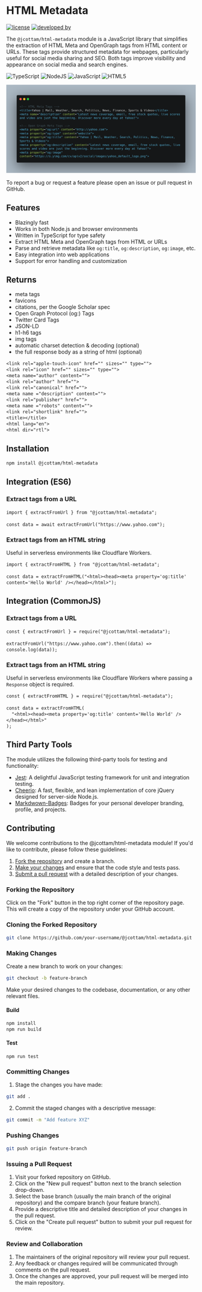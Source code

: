 # HTML Metadata

<!-- ![test coverage](https://img.shields.io/badge/tests-100%-brightgreen) -->

<!-- [![npm](https://img.shields.io/npm/v/html-metadata.svg)](https://www.npmjs.com/package/html-metadata) -->

[![license](https://img.shields.io/badge/license-ISC-yellow)](https://en.wikipedia.org/wiki/ISC_license)
[![developed by](https://img.shields.io/badge/developed_by-noteworthy.solutions-purple)](http://www.johnryancottam.com)

<!-- ![build status](https://img.shields.io/badge/build-passing-brightgreen) -->

The `@jcottam/html-metadata` module is a JavaScript library that simplifies the extraction of HTML Meta and OpenGraph tags from HTML content or URLs. These tags provide structured metadata for webpages, particularly useful for social media sharing and SEO. Both tags improve visibility and appearance on social media and search engines.

![TypeScript](https://img.shields.io/badge/typescript-%23007ACC.svg?style=for-the-badge&logo=typescript&logoColor=white)
![NodeJS](https://img.shields.io/badge/node.js-6DA55F?style=for-the-badge&logo=node.js&logoColor=white) ![JavaScript](https://img.shields.io/badge/javascript-%23323330.svg?style=for-the-badge&logo=javascript&logoColor=%23F7DF1E) ![HTML5](https://img.shields.io/badge/html5-%23E34F26.svg?style=for-the-badge&logo=html5&logoColor=white)

![HTML metadata](assets/metadata.png)

To report a bug or request a feature please open an issue or pull request in GitHub.

## Features

- Blazingly fast
- Works in both Node.js and browser environments
- Written in TypeScript for type safety
- Extract HTML Meta and OpenGraph tags from HTML or URLs
- Parse and retrieve metadata like `og:title`, `og:description`, `og:image`, etc.
- Easy integration into web applications
- Support for error handling and customization

## Returns

- meta tags
- favicons
- citations, per the Google Scholar spec
- Open Graph Protocol (og:) Tags
- Twitter Card Tags
- JSON-LD
- h1-h6 tags
- img tags
- automatic charset detection & decoding (optional)
- the full response body as a string of html (optional)

```
<link rel="apple-touch-icon" href="" sizes="" type="">
<link rel="icon" href="" sizes="" type="">
<meta name="author" content="">
<link rel="author" href="">
<link rel="canonical" href="">
<meta name ="description" content="">
<link rel="publisher" href="">
<meta name ="robots" content="">
<link rel="shortlink" href="">
<title></title>
<html lang="en">
<html dir="rtl">
```

## Installation

```bash
npm install @jcottam/html-metadata
```

## Integration (ES6)

### Extract tags from a URL

```
import { extractFromUrl } from "@jcottam/html-metadata";

const data = await extractFromUrl("https://www.yahoo.com");
```

### Extract tags from an HTML string

Useful in serverless environments like Cloudflare Workers.

```
import { extractFromHTML } from "@jcottam/html-metadata";

const data = extractFromHTML("<html><head><meta property='og:title' content='Hello World' /></head></html>");
```

## Integration (CommonJS)

### Extract tags from a URL

```
const { extractFromUrl } = require("@jcottam/html-metadata");

extractFromUrl("https://www.yahoo.com").then((data) => console.log(data));
```

### Extract tags from an HTML string

Useful in serverless environments like Cloudflare Workers where passing a `Response` object is required.

```
const { extractFromHTML } = require("@jcottam/html-metadata");

const data = extractFromHTML(
  "<html><head><meta property='og:title' content='Hello World' /></head></html>"
);
```

## Third Party Tools

The module utilizes the following third-party tools for testing and functionality:

- [Jest](https://www.npmjs.com/package/jest): A delightful JavaScript testing framework for unit and integration testing.
- [Cheerio](https://www.npmjs.com/package/cheerio): A fast, flexible, and lean implementation of core jQuery designed for server-side Node.js.
- [Markdwown-Badges](https://ileriayo.github.io/markdown-badges/): Badges for your personal developer branding, profile, and projects.
<!-- - [Axios](https://www.npmjs.com/package/axios): A promise-based HTTP client for making HTTP requests in Node.js and browser environments. -->

## Contributing

We welcome contributions to the @jcottam/html-metadata module! If you'd like to contribute, please follow these guidelines:

1. [Fork the repository](#forking-the-repository) and create a branch.
1. [Make your changes](#making-changes) and ensure that the code style and tests pass.
1. [Submit a pull request](#issuing-a-pull-request) with a detailed description of your changes.

### Forking the Repository

Click on the "Fork" button in the top right corner of the repository page. This will create a copy of the repository under your GitHub account.

### Cloning the Forked Repository

```bash
git clone https://github.com/your-username/@jcottam/html-metadata.git
```

### Making Changes

Create a new branch to work on your changes:

```bash
git checkout -b feature-branch
```

Make your desired changes to the codebase, documentation, or any other relevant files.

#### Build

```
npm install
npm run build
```

#### Test

```
npm run test
```

### Committing Changes

1. Stage the changes you have made:

```bash
git add .
```

2. Commit the staged changes with a descriptive message:

```bash
git commit -m "Add feature XYZ"
```

### Pushing Changes

```bash
git push origin feature-branch
```

### Issuing a Pull Request

1. Visit your forked repository on GitHub.
2. Click on the "New pull request" button next to the branch selection drop-down.
3. Select the base branch (usually the main branch of the original repository) and the compare branch (your feature branch).
4. Provide a descriptive title and detailed description of your changes in the pull request.
5. Click on the "Create pull request" button to submit your pull request for review.

### Review and Collaboration

1. The maintainers of the original repository will review your pull request.
2. Any feedback or changes required will be communicated through comments on the pull request.
3. Once the changes are approved, your pull request will be merged into the main repository.
